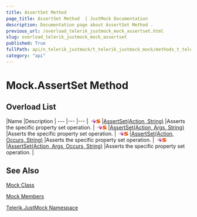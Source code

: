 ```yaml
---
title: AssertSet Method 
page_title: AssertSet Method  | JustMock Documentation
description: Documentation page about AssertSet Method .
previous_url: /overload_telerik_justmock_mock_assertset.html
slug: overload_telerik_justmock_mock_assertset
published: True
fullPath: api/n_telerik_justmock/t_telerik_justmock_mock/methods_t_telerik_justmock_mock/overload_telerik_justmock_mock_assertset/overload_telerik_justmock_mock_assertset
category: "api"
---
```


# Mock.AssertSet Method



## Overload List



 |Name |Description |
--- |--- |--- |
![Public method](/icons/pubmethod.gif)![Static member](/icons/static.gif) |[AssertSet(Action, String)](m_telerik_justmock_mock_assertset) |Asserts the specific property set operation. |
![Public method](/icons/pubmethod.gif)![Static member](/icons/static.gif) |[AssertSet(Action, Args, String)](m_telerik_justmock_mock_assertset_1) |Asserts the specific property set operation. |
![Public method](/icons/pubmethod.gif)![Static member](/icons/static.gif) |[AssertSet(Action, Occurs, String)](m_telerik_justmock_mock_assertset_3) |Asserts the specific property set operation. |
![Public method](/icons/pubmethod.gif)![Static member](/icons/static.gif) |[AssertSet(Action, Args, Occurs, String)](m_telerik_justmock_mock_assertset_2) |Asserts the specific property set operation. |


## See Also



 [Mock Class](t_telerik_justmock_mock) 

 [Mock Members](allmembers_t_telerik_justmock_mock) 

 [Telerik.JustMock Namespace](n_telerik_justmock) 



